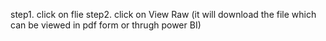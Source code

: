 step1. click on flie
step2. click on View Raw (it will download the file which can be viewed in pdf form or thrugh power BI)
